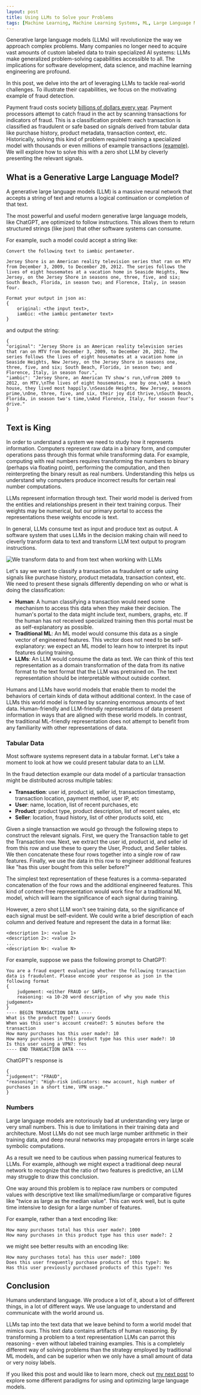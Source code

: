 ```yaml
---
layout: post
title: Using LLMs to Solve your Problems
tags: [Machine Learning, Machine Learning Systems, ML, Large Language Models, GPT]
---
```

<script> 
  (function(i,s,o,g,r,a,m){i['GoogleAnalyticsObject']=r;i[r]=i[r]||function(){
  (i[r].q=i[r].q||[]).push(arguments)},i[r].l=1*new Date();a=s.createElement(o),
  m=s.getElementsByTagName(o)[0];a.async=1;a.src=g;m.parentNode.insertBefore(a,m)
  })(window,document,'script','https://www.google-analytics.com/analytics.js','ga');

  ga('create', 'UA-82391879-1', 'auto');
  ga('send', 'pageview');
</script>


Generative large language models (LLMs) will revolutionize the way we approach complex problems. Many companies no longer need to acquire vast amounts of custom labeled data to train specialized AI systems: LLMs make generalized problem-solving capabilities accessible to all. The implications for software development, data science, and machine learning engineering are profound.

In this post, we delve into the art of leveraging LLMs to tackle real-world challenges. To illustrate their capabilities, we focus on the motivating example of fraud detection. 

Payment fraud costs society [billions of dollars every year](https://www.statista.com/statistics/958997/fraud-loss-usa-by-payment-method/). Payment processors attempt to catch fraud in the act by scanning transactions for indicators of fraud. This is a classification problem: each transaction is classified as fraudulent or safe based on signals derived from tabular data like purchase history, product metadata, transaction context, etc. Historically, solving this kind of problem required training a specialized model with thousands or even millions of example transactions [(example)](https://aws.amazon.com/solutions/implementations/fraud-detection-using-machine-learning/). We will explore how to solve this with a zero shot LLM by cleverly presenting the relevant signals.



## What is a Generative Large Language Model?

A generative large language models (LLM) is a massive neural network that accepts a string of text and returns a logical continuation or completion of that text.

The most powerful and useful modern generative large language models, like ChatGPT, are optimized to follow instructions. This allows them to return structured strings (like json) that other software systems can consume. 

For example, such a model could accept a string like:
```
Convert the following text to iambic pentameter.

Jersey Shore is an American reality television series that ran on MTV from December 3, 2009, to December 20, 2012. The series follows the lives of eight housemates at a vacation home in Seaside Heights, New Jersey, on the Jersey Shore in seasons one, three, five, and six; South Beach, Florida, in season two; and Florence, Italy, in season four.

Format your output in json as:
{
	original: <the input text>,
	iambic: <the iambic pentameter text>
}
```
and output the string:
```
{
"original": "Jersey Shore is an American reality television series that ran on MTV from December 3, 2009, to December 20, 2012. The series follows the lives of eight housemates at a vacation home in Seaside Heights, New Jersey, on the Jersey Shore in seasons one, three, five, and six; South Beach, Florida, in season two; and Florence, Italy, in season four.",
"iambic": "Jersey Shore, an American TV show's run,\nFrom 2009 to 2012, on MTV,\nThe lives of eight housemates, one by one,\nAt a beach house, they lived most happily.\nSeaside Heights, New Jersey, seasons prime,\nOne, three, five, and six, their joy did thrive,\nSouth Beach, Florida, in season two's time,\nAnd Florence, Italy, for season four's drive."
}
```

## Text is King

In order to understand a system we need to study how it represents information. Computers represent raw data in a binary form, and computer operations pass through this format while transforming data. For example, computing with real numbers requires transforming the numbers to binary (perhaps via floating point), performing the computation, and then reinterpreting the binary result as real numbers. Understanding this helps us understand why computers produce incorrect results for certain real number computations.

LLMs represent information through text. Their world model is derived from the entities and relationships present in their text training corpus. Their weights may be numerical, but our primary portal to access the representations these weights encode is text.

In general, LLMs consume text as input and produce text as output. A software system that uses LLMs in the decision making chain will need to cleverly transform data to text and transform LLM text output to program instructions.

![We transform data to and from text when working with LLMs](/img/LLMsTextSketch-Textification.drawio.png)

Let's say we want to classify a transaction as fraudulent or safe using signals like purchase history, product metadata, transaction context, etc. We need to present these signals differently depending on who or what is doing the classification:
- **Human**: A human classifying a transaction would need some mechanism to access this data when they make their decision. The human's portal to the data might include text, numbers, graphs, etc. If the human has not received specialized training then this portal must be as self-explanatory as possible.
- **Traditional ML**: An ML model would consume this data as a single vector of engineered features. This vector does not need to be self-explanatory: we expect an ML model to learn how to interpret its input features during training.
- **LLMs**: An LLM would consume the data as text. We can think of this text representation as a domain transformation of the data from its native format to the text format that the LLM was pretrained on. The text representation should be interpretable without outside context.

Humans and LLMs have world models that enable them to model the behaviors of certain kinds of data without additional context. In the case of LLMs this world model is formed by scanning enormous amounts of text data. Human-friendly and LLM-friendly representations of data present information in ways that are aligned with these world models. In contrast, the traditional ML-friendly representation does not attempt to benefit from any familiarity with other representations of data. 


### Tabular Data
Most software systems represent data in a tabular format. Let's take a moment to look at how we could present tabular data to an LLM.

In the fraud detection example our data model of a particular transaction might be distributed across multiple tables:
- **Transaction**: user id, product id, seller id, transaction timestamp, transaction location, payment method, user IP, etc
- **User**: name, location, list of recent purchases, etc
- **Product**: product type, product description, list of recent sales, etc
- **Seller**: location, fraud history, list of other products sold, etc

Given a single transaction we would go through the following steps to construct the relevant signals. First, we query the Transaction table to get the Transaction row. Next, we extract the user id, product id, and seller id from this row and use these to query the User, Product, and Seller tables. We then concatenate these four rows together into a single row of raw features. Finally, we use the data in this row to engineer additional features like "has this user bought from this seller before?"

The simplest text representation of these features is a comma-separated concatenation of the four rows and the additional engineered features. This kind of context-free representation would work fine for a traditional ML model, which will learn the significance of each signal during training. 

However, a zero shot LLM won't see training data, so the significance of each signal must be self-evident. We could write a brief description of each column and derived feature and represent the data in a format like:
```
<description 1>: <value 1>
<description 2>: <value 2>
...
<description N>: <value N>
```

For example, suppose we pass the following prompt to ChatGPT:
```
You are a fraud expert evaluating whether the following transaction data is fraudulent. Please encode your response as json in the following format
{
	judgement: <either FRAUD or SAFE>,
	reasoning: <a 10-20 word description of why you made this judgement>
}
---- BEGIN TRANSACTION DATA ----
What is the product type?: Luxury Goods
When was this user's account created?: 5 minutes before the transaction
How many purchases has this user made?: 10
How many purchases in this product type has this user made?: 10
Is this user using a VPN?: Yes
---- END TRANSACTION DATA ----
```
ChatGPT's response is
```
{
"judgement": "FRAUD",
"reasoning": "High-risk indicators: new account, high number of purchases in a short time, VPN usage."
}
```

### Numbers

Large language models are notoriously bad at understanding very large or very small numbers. This is due to limitations in their training data and architecture. Most LLMs do not see much large number arithmetic in their training data, and deep neural networks may propagate errors in large scale symbolic computations.

As a result we need to be cautious when passing numerical features to LLMs. For example, although we might expect a traditional deep neural network to recognize that the ratio of two features is predictive, an LLM may struggle to draw this conclusion.

One way around this problem is to replace raw numbers or computed values with descriptive text like small/medium/large or comparative figures like "twice as large as the median value". This can work well, but is quite time intensive to design for a large number of features.

For example, rather than a text encoding like:
```
How many purchases total has this user made?: 1000
How many purchases in this product type has this user made?: 2
```
we might see better results with an encoding like:
```
How many purchases total has this user made?: 1000
Does this user frequently purchase products of this type?: No
Has this user previously purchased products of this type?: Yes
```

## Conclusion

Humans understand language. We produce a lot of it, about a lot of different things, in a lot of different ways. We use language to understand and communicate with the world around us.

LLMs tap into the text data that we leave behind to form a world model that mimics ours. This text data contains artifacts of human reasoning. By transforming a problem to a text representation LLMs can parrot this reasoning - even without labeled training examples. This is a completely different way of solving problems than the strategy employed by traditional ML models, and can be superior when we only have a small amount of data or very noisy labels.

If you liked this post and would like to learn more, check out [my next post](https://danshiebler.com/2023-05-15-large-language-models-part-2) to  explore some different paradigms for using and optimizing large language models.





